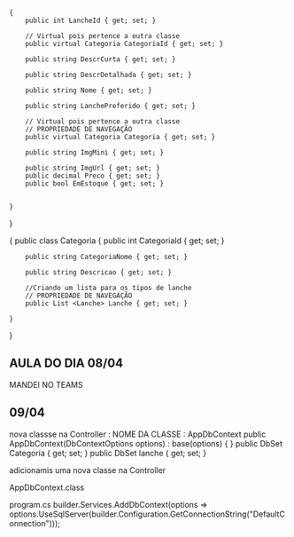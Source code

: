     {
        public int LancheId { get; set; }

        // Virtual pois pertence a outra classe 
        public virtual Categoria CategoriaId { get; set; }

        public string DescrCurta { get; set; }

        public string DescrDetalhada { get; set; }

        public string Nome { get; set; }

        public string LanchePreferido { get; set; }

        // Virtual pois pertence a outra classe 
        // PROPRIEDADE DE NAVEGAÇÃO 
        public virtual Categoria Categoria { get; set; }

        public string ImgMini { get; set; }

        public string ImgUrl { get; set; }
        public decimal Preco { get; set; }
        public bool EmEstoque { get; set; }


    }

}


{
    public class Categoria
    {
        public int CategoriaId { get; set; }

        public string CategoriaNome { get; set; }

        public string Descricao { get; set; }

        //Criando um lista para os tipos de lanche 
        // PROPRIEDADE DE NAVEGAÇÃO 
        public List <Lanche> Lanche { get; set; } 

    }
}




##  AULA DO DIA 08/04

MANDEI NO TEAMS

## 09/04
nova classse na Controller : NOME DA CLASSE :  AppDbContext
      public AppDbContext(DbContextOptions<AppDbContext> options) : base(options) { } 
 public DbSet <Categoria> Categoria { get; set; } 
 public DbSet <Lanche> lanche { get; set; }


adicionamis uma nova classe na Controller 

AppDbContext.class


program.cs 
builder.Services.AddDbContext<AppDbContext>(options =>
options.UseSqlServer(builder.Configuration.GetConnectionString("DefaultConnection")));

